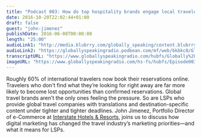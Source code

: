 ```yaml
---
title: "Podcast 003: How do top hospitality brands engage local travelers on a global scale?"
date: 2016-10-20T22:02:44+01:00
draft: false
guest: "john-jimenez"
publishDate: 2016-06-08T00:00:00
length: "25:00"
audioLink1: "http://media.blubrry.com/globally_speaking/content.blubrry.com/globally_speaking/Globally_Speaking_Hospitaliy_Brands_Engage_Local_Travelers.mp3"
audioLink2: "https://globallyspeakingradio.podbean.com/mf/web/bkbkc8/Globally_Speaking_003-Hospitaliy_Brands_Engage_Local_Travelers.mp3"
transcriptURL: "https://www.globallyspeakingradio.com/hubfs/Globally%20Speaking%20Episode%20Transcripts/Globally_Speaking-Podcast_003_Transcript.pdf"
imageURL: "https://www.globallyspeakingradio.com/hs-fs/hubfs/Episode003%20(1).jpg"
---
```

Roughly 60% of international travelers now book their reservations online. Travelers who don't find what they’re looking for right away are far more likely to become lost opportunities than confirmed reservations. Global travel brands aren’t the only ones feeling the pressure. So are LSPs who provide global travel companies with translations and destination-specific content under tighter and tighter deadlines. John Jimenez, Portfolio Director of e-Commerce at [Interstate Hotels & Resorts](https://www.interstatehotels.com), joins us to discuss how digital marketing has changed the travel industry’s marketing priorities—and what it means for LSPs.
